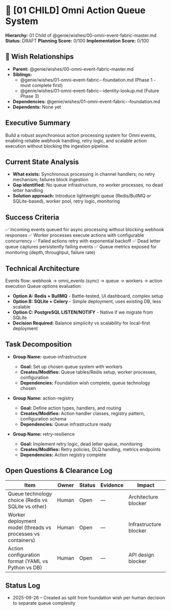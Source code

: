 # 🧞 [01 CHILD] Omni Action Queue System

**Hierarchy:** 01 Child of @genie/wishes/00-omni-event-fabric-master.md
**Status:** DRAFT
**Planning Score:** 0/100
**Implementation Score:** 0/100

## 🔗 Wish Relationships
- **Parent:** @genie/wishes/00-omni-event-fabric-master.md
- **Siblings:**
  - @genie/wishes/01-omni-event-fabric--foundation.md (Phase 1 - must complete first)
  - @genie/wishes/01-omni-event-fabric--identity-lookup.md (Future Phase 3)
- **Dependencies:** @genie/wishes/01-omni-event-fabric--foundation.md
- **Dependents:** None yet

## Executive Summary
Build a robust asynchronous action processing system for Omni events, enabling reliable webhook handling, retry logic, and scalable action execution without blocking the ingestion pipeline.

## Current State Analysis
- **What exists:** Synchronous processing in channel handlers; no retry mechanism; failures block ingestion
- **Gap identified:** No queue infrastructure, no worker processes, no dead letter handling
- **Solution approach:** Introduce lightweight queue (Redis/BullMQ or SQLite-based), worker pool, retry logic, monitoring

## Success Criteria
✅ Incoming events queued for async processing without blocking webhook responses
✅ Worker processes execute actions with configurable concurrency
✅ Failed actions retry with exponential backoff
✅ Dead letter queue captures persistently failing events
✅ Queue metrics exposed for monitoring (depth, throughput, failure rate)

## Technical Architecture
Events flow: webhook → omni_events (sync) → queue → workers → action execution
Queue options evaluation:
- **Option A: Redis + BullMQ** - Battle-tested, UI dashboard, complex setup
- **Option B: SQLite + Celery** - Simple deployment, uses existing DB, less scalable
- **Option C: PostgreSQL LISTEN/NOTIFY** - Native if we migrate from SQLite
- **Decision Required:** Balance simplicity vs scalability for local-first deployment

## Task Decomposition
- **Group Name:** queue-infrastructure
  - **Goal:** Set up chosen queue system with workers
  - **Creates/Modifies:** Queue tables/Redis setup, worker processes, configuration
  - **Dependencies:** Foundation wish complete, queue technology chosen

- **Group Name:** action-registry
  - **Goal:** Define action types, handlers, and routing
  - **Creates/Modifies:** Action handler classes, registry pattern, configuration schema
  - **Dependencies:** Queue infrastructure ready

- **Group Name:** retry-resilience
  - **Goal:** Implement retry logic, dead letter queue, monitoring
  - **Creates/Modifies:** Retry policies, DLQ handling, metrics endpoints
  - **Dependencies:** Action registry complete

## Open Questions & Clearance Log

| Item | Owner | Status | Evidence | Impact |
| --- | --- | --- | --- | --- |
| Queue technology choice (Redis vs SQLite vs other) | Human | Open | — | Architecture blocker |
| Worker deployment model (threads vs processes vs containers) | Human | Open | — | Infrastructure blocker |
| Action configuration format (YAML vs Python vs DB) | Human | Open | — | API design blocker |

## Status Log
- 2025-09-26 – Created as split from foundation wish per human decision to separate queue complexity